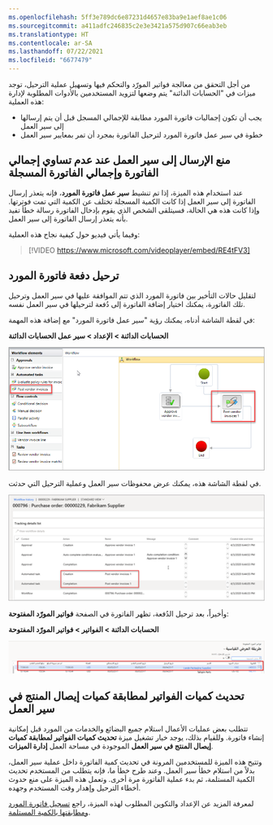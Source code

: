 ```yaml
---
ms.openlocfilehash: 5ff3e789dc6e87231d4657e83ba9e1aef8ae1c06
ms.sourcegitcommit: a411adfc246835c2e3e3421a575d907c66eab3eb
ms.translationtype: HT
ms.contentlocale: ar-SA
ms.lasthandoff: 07/22/2021
ms.locfileid: "6677479"
---
```

من أجل التحقق من معالجة فواتير المورّد والتحكم فيها وتسهيل عملية الترحيل، توجد ميزات في "الحسابات الدائنة" يتم وضعها لتزويد المستخدمين بالأدوات المطلوبة لإدارة هذه العملية:

- يجب أن تكون إجماليات فاتورة المورد مطابقة للإجمالي المسجل قبل أن يتم إرسالها إلى سير العمل
- خطوة في سير عمل فاتورة المورد لترحيل الفاتورة بمجرد أن تمر بمعايير سير العمل 


## <a name="prohibit-submission-to-workflow-when-the-invoice-total-and-registered-invoice-total-are-not-equal"></a>منع الإرسال إلى سير العمل عند عدم تساوي إجمالي الفاتورة وإجمالي الفاتورة المسجلة

عند استخدام هذه الميزة، إذا تم تنشيط **سير عمل فاتورة المورد**، فإنه يتعذر إرسال الفاتورة إلى سير العمل إذا كانت الكمية المسجلة تختلف عن الكمية التي تمت فوترتها. وإذا كانت هذه هي الحالة، فسيتلقى الشخص الذي يقوم بإدخال الفاتورة رسالة خطأ تفيد بأنه يتعذر إرسال الفاتورة إلى سير العمل. 

وفيما يأتي فيديو حول كيفية نجاح هذه العملية:



> [!VIDEO https://www.microsoft.com/videoplayer/embed/RE4tFV3]
## <a name="vendor-invoice-batch-posting"></a>ترحيل دفعة فاتورة المورد
 
لتقليل حالات التأخير بين فاتورة المورد الذي تتم الموافقة عليها في سير العمل وترحيل تلك الفاتورة، يمكنك اختيار إضافة الفاتورة إلى دُفعة لترحيلها في سير العمل نفسه. 

في لقطة الشاشة أدناه، يمكنك رؤية "سير عمل فاتورة المورد" مع إضافة هذه المهمة:

**الحسابات الدائنة > الإعداد > سير عمل الحسابات الدائنة**


![لقطة شاشة لسير عمل فاتورة المورد في Dynamics 365 Finance.](../media/vendor-invoice-workflow-ssm.png) 

في لقطة الشاشة هذه، يمكنك عرض محفوظات سير العمل وعملية الترحيل التي حدثت. 

[ ![لقطة شاشة لمحفوظات سير العمل وعملية الترحيل في Dynamics 365 Finance.](../media/workflow-history-ssm.png) ](../media/workflow-history-ssm.png#lightbox)

وأخيراً، بعد ترحيل الدُفعة، تظهر الفاتورة في الصفحة **فواتير المورّد المفتوحة**:

**الحسابات الدائنة > الفواتير > فواتير المورّد المفتوحة**

[ ![لقطة شاشة للصفحة "الفواتير المفتوحة" مع سهم واحد في Dynamics 365 Finance.](../media/open-invoices-ssm.png) ](../media/open-invoices-ssm.png#lightbox)

   
## <a name="update-the-invoice-quantities-to-match-product-receipt-quantities-in-workflow"></a>تحديث كميات الفواتير لمطابقة كميات إيصال المنتج في سير العمل

تتطلب بعض عمليات الأعمال استلام جميع البضائع والخدمات من المورد قبل إمكانية إنشاء فاتورة. وللقيام بذلك، يوجد خيار تشغيل ميزة **تحديث كميات الفواتير لمطابقة كميات إيصال المنتج في سير العمل** الموجودة في مساحة العمل **إدارة الميزات**. 

وتتيح هذه الميزة للمستخدمين المرونة في تحديث كمية الفاتورة داخل عملية سير العمل، بدلاً من استلام خطأ سير العمل. وعند طرح خطأ ما، فإنه يتطلب من المستخدم تحديث الكمية المستلمة، ثم بدء عملية الفاتورة مرة أخرى. وتعمل هذه الميزة على منع حدوث أخطاء الترحيل وإهدار وقت المستخدم وجهده.

لمعرفة المزيد عن الإعداد والتكوين المطلوب لهذه الميزة، راجع [تسجيل فاتورة المورد ومطابقتها بالكمية المستلمة](https://docs.microsoft.com/dynamics365/finance/accounts-payable/tasks/record-vendor-invoice-match-against-received-quantity/?azure-portal=true).

